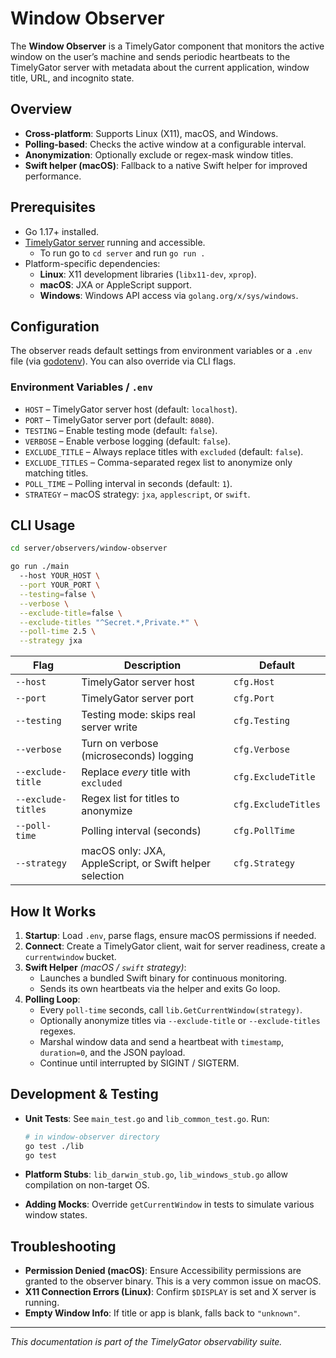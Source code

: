# Window Observer

The **Window Observer** is a TimelyGator component that monitors the active window on the user’s machine and sends periodic heartbeats to the TimelyGator server with metadata about the current application, window title, URL, and incognito state.

## Overview

- **Cross-platform**: Supports Linux (X11), macOS, and Windows.
- **Polling-based**: Checks the active window at a configurable interval.
- **Anonymization**: Optionally exclude or regex-mask window titles.
- **Swift helper (macOS)**: Fallback to a native Swift helper for improved performance.

## Prerequisites

- Go 1.17+ installed.
- [TimelyGator server](../backend.md) running and accessible.
  - To run go to `cd server` and run `go run .`
- Platform-specific dependencies:
  - **Linux**: X11 development libraries (`libx11-dev`, `xprop`).
  - **macOS**: JXA or AppleScript support.
  - **Windows**: Windows API access via `golang.org/x/sys/windows`.

## Configuration

The observer reads default settings from environment variables or a `.env` file (via [godotenv](https://github.com/joho/godotenv)). You can also override via CLI flags.

### Environment Variables / `.env`

- `HOST` – TimelyGator server host (default: `localhost`).
- `PORT` – TimelyGator server port (default: `8080`).
- `TESTING` – Enable testing mode (default: `false`).
- `VERBOSE` – Enable verbose logging (default: `false`).
- `EXCLUDE_TITLE` – Always replace titles with `excluded` (default: `false`).
- `EXCLUDE_TITLES` – Comma-separated regex list to anonymize only matching titles.
- `POLL_TIME` – Polling interval in seconds (default: `1`).
- `STRATEGY` – macOS strategy: `jxa`, `applescript`, or `swift`.

## CLI Usage

```bash
cd server/observers/window-observer

go run ./main
  --host YOUR_HOST \
  --port YOUR_PORT \
  --testing=false \
  --verbose \
  --exclude-title=false \
  --exclude-titles "^Secret.*,Private.*" \
  --poll-time 2.5 \
  --strategy jxa
```

| Flag             | Description                                             | Default            |
|------------------|---------------------------------------------------------|--------------------|
| `--host`         | TimelyGator server host                                 | `cfg.Host`         |
| `--port`         | TimelyGator server port                                 | `cfg.Port`         |
| `--testing`      | Testing mode: skips real server write                   | `cfg.Testing`      |
| `--verbose`      | Turn on verbose (microseconds) logging                  | `cfg.Verbose`      |
| `--exclude-title`| Replace *every* title with `excluded`                   | `cfg.ExcludeTitle` |
| `--exclude-titles`| Regex list for titles to anonymize                     | `cfg.ExcludeTitles` |
| `--poll-time`    | Polling interval (seconds)                              | `cfg.PollTime`     |
| `--strategy`     | macOS only: JXA, AppleScript, or Swift helper selection | `cfg.Strategy`     |

## How It Works

1. **Startup**: Load `.env`, parse flags, ensure macOS permissions if needed.
2. **Connect**: Create a TimelyGator client, wait for server readiness, create a `currentwindow` bucket.
3. **Swift Helper** *(macOS / `swift` strategy)*:
   - Launches a bundled Swift binary for continuous monitoring.
   - Sends its own heartbeats via the helper and exits Go loop.
4. **Polling Loop**:
   - Every `poll-time` seconds, call `lib.GetCurrentWindow(strategy)`.
   - Optionally anonymize titles via `--exclude-title` or `--exclude-titles` regexes.
   - Marshal window data and send a heartbeat with `timestamp`, `duration=0`, and the JSON payload.
   - Continue until interrupted by SIGINT / SIGTERM.

## Development & Testing

- **Unit Tests**: See `main_test.go` and `lib_common_test.go`. Run:

  ```bash
  # in window-observer directory
  go test ./lib
  go test
  ```

- **Platform Stubs**: `lib_darwin_stub.go`, `lib_windows_stub.go` allow compilation on non-target OS.
- **Adding Mocks**: Override `getCurrentWindow` in tests to simulate various window states.

## Troubleshooting

- **Permission Denied (macOS)**: Ensure Accessibility permissions are granted to the observer binary. This is a very common issue on macOS.
- **X11 Connection Errors (Linux)**: Confirm `$DISPLAY` is set and X server is running.
- **Empty Window Info**: If title or app is blank, falls back to `"unknown"`.

---

*This documentation is part of the TimelyGator observability suite.*
